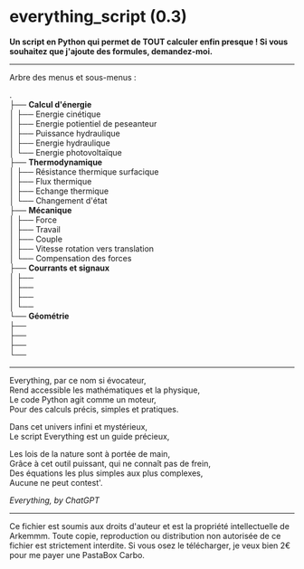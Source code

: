 # everything_script (0.3)
**Un script en Python qui permet de TOUT calculer enfin presque !
Si vous souhaitez que j'ajoute des formules, demandez-moi.**

---


Arbre des menus et sous-menus :  

.  
├── **Calcul d'énergie**  
│   ├── Energie cinétique  
│   ├── Energie potientiel de peseanteur  
│   ├── Puissance hydraulique   
│   ├── Energie hydraulique   
│   └── Energie photovoltaïque  
├── **Thermodynamique**  
│   ├── Résistance thermique surfacique  
│   ├── Flux thermique  
│   ├── Echange thermique  
│   └── Changement d'état  
├── **Mécanique**   
│   ├── Force   
│   ├── Travail   
│   ├── Couple     
│   ├── Vitesse rotation vers translation  
│   └── Compensation des forces    
├── **Courrants et signaux**  
│   ├──   
│   ├──   
│   ├──   
│   └──   
└── **Géométrie**  
    ├──   
    ├──   
    ├──   
    └──   


---


Everything, par ce nom si évocateur,  
Rend accessible les mathématiques et la physique,  
Le code Python agit comme un moteur,  
Pour des calculs précis, simples et pratiques.  

Dans cet univers infini et mystérieux,  
Le script Everything est un guide précieux,  

Les lois de la nature sont à portée de main,  
Grâce à cet outil puissant, qui ne connaît pas de frein,  
Des équations les plus simples aux plus complexes,  
Aucune ne peut contest'.  

*Everything, by ChatGPT*

---

Ce fichier est soumis aux droits d'auteur et est la propriété intellectuelle de Arkemmm.
Toute copie, reproduction ou distribution non autorisée de ce fichier est strictement interdite.
Si vous osez le télécharger, je veux bien 2€ pour me payer une PastaBox Carbo.
